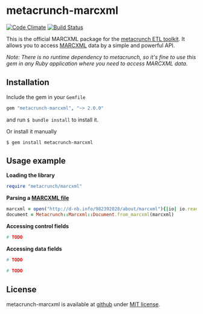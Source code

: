 metacrunch-marcxml
==================

[![Code Climate](https://codeclimate.com/github/ubpb/metacrunch-marcxml/badges/gpa.svg)](https://codeclimate.com/github/ubpb/metacrunch-marcxml)
[![Build Status](https://travis-ci.org/ubpb/metacrunch-marcxml.svg)](https://travis-ci.org/ubpb/metacrunch-marcxml)

This is the official MARCXML package for the [metacrunch ETL toolkit](https://github.com/ubpb/metacrunch). It allows you to access [MARCXML](http://www.loc.gov/standards/marcxml/) data by a simple and powerful API.

*Note: There is no runtime dependency to metacrunch, so it's fine to use this gem in any Ruby application where you need to access MARCXML data.*


Installation
------------

Include the gem in your `Gemfile`

```ruby
gem "metacrunch-marcxml", "~> 2.0.0"
```

and run `$ bundle install` to install it.

Or install it manually

```
$ gem install metacrunch-marcxml
```


Usage example
-------------

**Loading the library**
```ruby
require "metacrunch/marcxml"
```

**Parsing a [MARCXML file](http://d-nb.info/982392028/about/marcxml)**
```ruby
marcxml = open("http://d-nb.info/982392028/about/marcxml"){|io| io.read}
document = Metacrunch::Marcxml::Document.from_marcxml(marcxml)
```

**Accessing control fields**
```ruby
# TODO
```

**Accessing data fields**
```ruby
# TODO
```

```ruby
# TODO
```

License
-------

metacrunch-marcxml is available at [github](https://github.com/ubpb/metacrunch-marcxml) under [MIT license](https://github.com/ubpb/metacrunch-marcxml/blob/master/License.txt).

